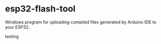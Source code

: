 # esp32-flash-tool
Windows program for uploading compiled files generated by Arduino IDE to your ESP32.

testing